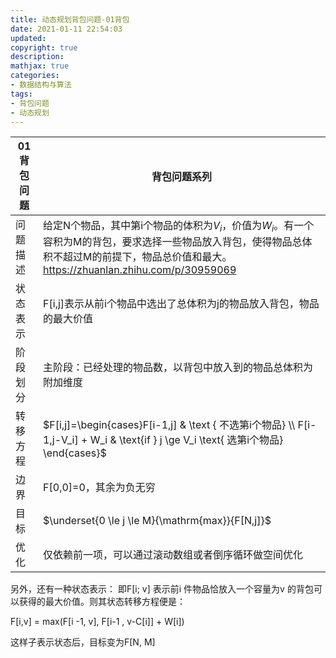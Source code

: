 ```yaml
---
title: 动态规划背包问题-01背包
date: 2021-01-11 22:54:03
updated:
copyright: true
description: 
mathjax: true
categories:
- 数据结构与算法
tags: 
- 背包问题
- 动态规划
---
```


|  01背包问题  |背包问题系列 |
|  ----  | ----  |
| 问题描述   | 给定N个物品，其中第i个物品的体积为$V_i$，价值为$W_i$。有一个容积为M的背包，要求选择一些物品放入背包，使得物品总体积不超过M的前提下，物品总价值和最大。https://zhuanlan.zhihu.com/p/30959069|
| 状态表示  |F[i,j]表示从前i个物品中选出了总体积为j的物品放入背包，物品的最大价值|
| 阶段划分 | 主阶段：已经处理的物品数，以背包中放入到的物品总体积为附加维度|
| 转移方程  |$F[i,j]=\begin{cases}F[i-1,j] & \text { 不选第i个物品} \\ F[i-1,j-V_i] + W_i & \text{if } j \ge V_i  \text{ 选第i个物品} \end{cases}$|
| 边界  | F[0,0]=0，其余为负无穷|
| 目标  | $\underset{0 \le j \le M}{\mathrm{max}}{F[N,j]}$|
| 优化  | 仅依赖前一项，可以通过滚动数组或者倒序循环做空间优化|

另外，还有一种状态表示：
即F[i; v] 表示前i 件物品恰放入一个容量为v 的背包可以获得的最大价值。则其状态转移方程便是：

F[i,v] = max(F[i -1, v], F[i-1 , v-C[i]] + W[i])

这样子表示状态后，目标变为F[N, M]
